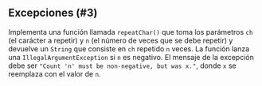 ## Excepciones (#3)

Implementa una función llamada `repeatChar()` que toma los parámetros `ch` (el carácter a repetir) y `n` (el número de veces que se debe repetir) y devuelve un `String` que consiste en `ch` repetido `n` veces. La función lanza una `IllegalArgumentException` si `n` es negativo. El mensaje de la excepción debe ser `"Count 'n' must be non-negative, but was x."`, donde `x` se reemplaza con el valor de `n`.